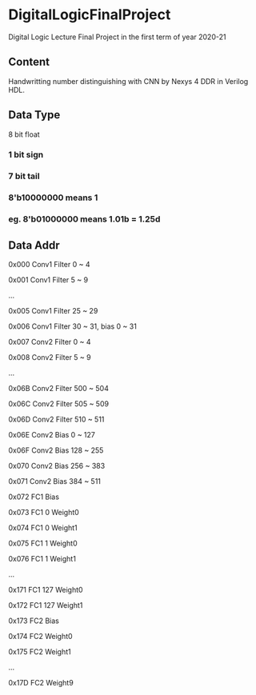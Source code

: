 # DigitalLogicFinalProject
Digital Logic Lecture Final Project in the first term of year 2020-21

## Content
Handwritting number distinguishing with CNN by Nexys 4 DDR in Verilog HDL.

## Data Type 
8 bit float
### 1 bit sign
### 7 bit tail 
### 8'b10000000 means 1
### eg. 8'b01000000 means 1.01b = 1.25d
## Data Addr
0x000 Conv1 Filter 0 ~ 4

0x001 Conv1 Filter 5 ~ 9

...

0x005 Conv1 Filter 25 ~ 29

0x006 Conv1 Filter 30 ~ 31, bias 0 ~ 31

0x007 Conv2 Filter 0 ~ 4

0x008 Conv2 Filter 5 ~ 9

...

0x06B Conv2 Filter 500 ~ 504

0x06C Conv2 Filter 505 ~ 509

0x06D Conv2 Filter 510 ~ 511

0x06E Conv2 Bias 0 ~ 127

0x06F Conv2 Bias 128 ~ 255

0x070 Conv2 Bias 256 ~ 383

0x071 Conv2 Bias 384 ~ 511

0x072 FC1 Bias

0x073 FC1 0 Weight0

0x074 FC1 0 Weight1

0x075 FC1 1 Weight0

0x076 FC1 1 Weight1

...

0x171 FC1 127 Weight0

0x172 FC1 127 Weight1

0x173 FC2 Bias

0x174 FC2 Weight0

0x175 FC2 Weight1

...

0x17D FC2 Weight9
